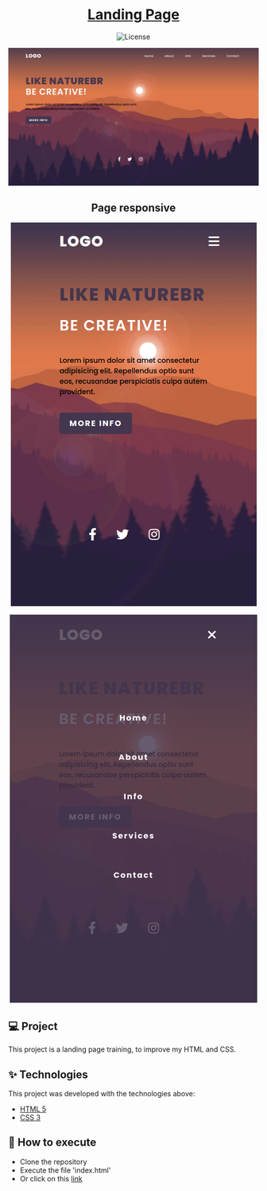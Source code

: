 <h1 align="center"> <a href="https://pedrocastilhos.github.io/landingPage/" target="_blank">Landing Page</a> </h1>
<p align="center">
  <img alt="License" src="https://img.shields.io/static/v1?label=license&message=MIT&color=069446&labelColor=000000">
</p>

<img src="https://github.com/PedroCastilhos/landingPage/blob/main/printScreens/screeShot.png?raw=true" alt="first printscreen">
  <h2 align="center">Page responsive</h2>
  <p align="center">
  <img src="https://github.com/PedroCastilhos/landingPage/blob/main/printScreens/screeShot2.png?raw=true" alt="second printscreen">
  </p>
  <p align="center">
  <img src="https://github.com/PedroCastilhos/landingPage/blob/main/printScreens/screeShot3.png?raw=true" alt="third printscreen">
</p>

## 💻 Project

This project is a landing page training, to improve my HTML and CSS.

## ✨ Technologies

This project was developed with the technologies above:

- [HTML 5](https://developer.mozilla.org/en-US/docs/Web/HTML)
- [CSS 3](https://developer.mozilla.org/en-US/docs/Web/CSS)


## 🚀 How to execute

- Clone the repository
- Execute the file 'index.html'
- Or click on this [link](https://pedrocastilhos.github.io/landingPage-1/)



